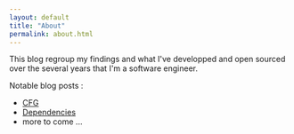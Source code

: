 ```yaml
---
layout: default
title: "About"
permalink: about.html
---
```


This blog regroup my findings and what I've developped and open sourced over the several years that I'm a software engineer.

Notable blog posts :

* [CFG](2017/02/05/Control-Flow-Guard)
* [Dependencies](2017/07/09/Introducing-Dependencies)
* more to come ...
